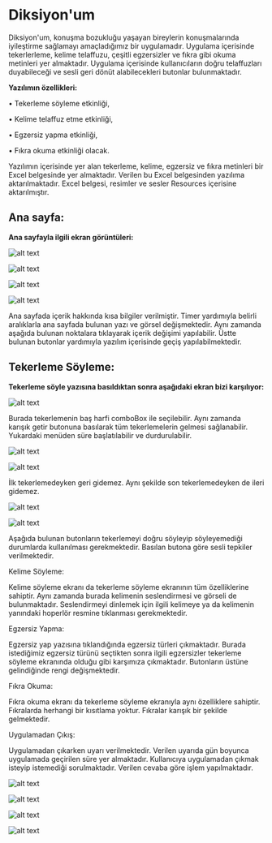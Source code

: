 # Diksiyon'um

Diksiyon'um, konuşma bozukluğu yaşayan bireylerin konuşmalarında iyileştirme sağlamayı amaçladığımız bir uygulamadır. Uygulama içerisinde tekerlerleme, kelime telaffuzu, çeşitli egzersizler ve fıkra gibi okuma metinleri yer almaktadır. Uygulama içerisinde kullanıcıların doğru telaffuzları duyabileceği ve sesli geri dönüt alabilecekleri butonlar bulunmaktadır.

**Yazılımın özellikleri:** 

•	Tekerleme söyleme etkinliği, 

•	Kelime telaffuz etme etkinliği, 

•	Egzersiz yapma etkinliği, 

•	Fıkra okuma etkinliği olacak. 

Yazılımın içerisinde yer alan tekerleme, kelime, egzersiz ve fıkra metinleri bir Excel belgesinde yer almaktadır. Verilen bu Excel belgesinden yazılıma aktarılmaktadır. Excel belgesi, resimler ve sesler Resources içerisine aktarılmıştır.   

## Ana sayfa: 
**Ana sayfayla ilgili ekran görüntüleri:**
   
   
![alt text](https://i.hizliresim.com/qsgdpg8.png)


![alt text](https://i.hizliresim.com/gzk7b2a.png)


![alt text](https://i.hizliresim.com/e4taq5s.png)


![alt text](https://i.hizliresim.com/465n8e0.png)  
  
  
Ana sayfada içerik hakkında kısa bilgiler verilmiştir. Timer yardımıyla belirli aralıklarla ana sayfada bulunan yazı ve görsel değişmektedir. Aynı zamanda aşağıda bulunan noktalara tıklayarak içerik değişimi yapılabilir. Üstte bulunan butonlar yardımıyla yazılım içerisinde geçiş yapılabilmektedir.  
   
## Tekerleme Söyleme: 
**Tekerleme söyle yazısına basıldıktan sonra aşağıdaki ekran bizi karşılıyor:**
   

![alt text](https://i.hizliresim.com/8vm3q97.png)


Burada tekerlemenin baş harfi comboBox  ile seçilebilir. Aynı zamanda karışık getir butonuna basılarak tüm tekerlemelerin gelmesi sağlanabilir. Yukardaki menüden süre başlatılabilir ve durdurulabilir. 


![alt text](https://i.hizliresim.com/12w9hve.png)


![alt text](https://i.hizliresim.com/snghcnx.png)


İlk tekerlemedeyken geri gidemez. Aynı şekilde son tekerlemedeyken de ileri gidemez. 


![alt text](https://i.hizliresim.com/1s4z89j.png)

 
![alt text](https://i.hizliresim.com/6zos4ds.png)


Aşağıda bulunan butonların tekerlemeyi doğru söyleyip söyleyemediği durumlarda kullanılması gerekmektedir. Basılan butona göre sesli tepkiler verilmektedir. 
 
Kelime Söyleme: 

Kelime söyleme ekranı da tekerleme söyleme ekranının tüm özelliklerine sahiptir. Aynı zamanda burada kelimenin seslendirmesi ve görseli de bulunmaktadır. Seslendirmeyi dinlemek için ilgili kelimeye ya da kelimenin yanındaki hoperlör resmine tıklanması gerekmektedir. 
 
Egzersiz Yapma: 

Egzersiz yap yazısına tıklandığında egzersiz türleri çıkmaktadır. Burada istediğimiz egzersiz türünü seçtikten sonra ilgili egzersizler tekerleme söyleme ekranında olduğu gibi karşımıza çıkmaktadır. Butonların üstüne gelindiğinde rengi değişmektedir.  
  
 
  
   
Fıkra Okuma: 

Fıkra okuma ekranı da tekerleme söyleme ekranıyla aynı özelliklere sahiptir. Fıkralarda herhangi bir kısıtlama yoktur. Fıkralar karışık bir şekilde gelmektedir. 
  
 
 
Uygulamadan Çıkış: 

Uygulamadan çıkarken uyarı verilmektedir. Verilen uyarıda gün boyunca uygulamada geçirilen süre yer almaktadır. Kullanıcıya uygulamadan çıkmak isteyip istemediği sorulmaktadır. Verilen cevaba göre işlem yapılmaktadır. 
  





![alt text](https://i.hizliresim.com/pwvmwo0.png)

![alt text](https://i.hizliresim.com/melco3e.png)

![alt text](https://i.hizliresim.com/s6id34o.png)

![alt text](https://i.hizliresim.com/mcwinyx.png)
